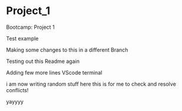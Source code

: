 # Project_1
Bootcamp: Project 1

Test example

Making some changes to this in a different Branch

Testing out this Readme again

Adding few more lines VScode terminal

i am now writing random stuff here
this is for me to check and resolve conflicts!


yayyyy